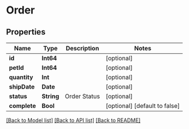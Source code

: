 # Order

## Properties
Name | Type | Description | Notes
------------ | ------------- | ------------- | -------------
**id** | **Int64** |  | [optional] 
**petId** | **Int64** |  | [optional] 
**quantity** | **Int** |  | [optional] 
**shipDate** | **Date** |  | [optional] 
**status** | **String** | Order Status | [optional] 
**complete** | **Bool** |  | [optional] [default to false]

[[Back to Model list]](../README.md#models) [[Back to API list]](../README.md#api-endpoints) [[Back to README]](../README.md)


